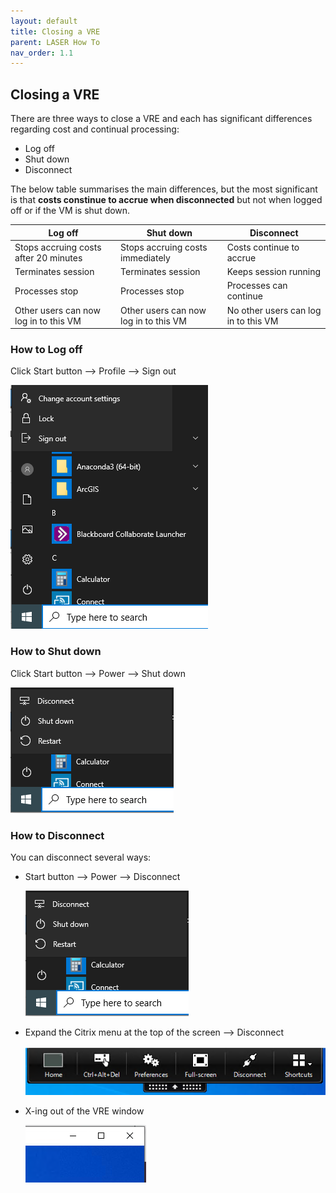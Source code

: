 ```yaml
---
layout: default
title: Closing a VRE
parent: LASER How To
nav_order: 1.1
---
```


## Closing a VRE  
There are three ways to close a VRE and each has significant differences regarding cost and continual processing:
- Log off
- Shut down
- Disconnect

The below table summarises the main differences, but the most significant is that **costs constinue to accrue when disconnected** but not when logged off or if the VM is shut down.

|Log off |Shut down |Disconnect |
|---|---|---|
|Stops accruing costs after 20 minutes|Stops accruing costs immediately|Costs continue to accrue|
|Terminates session|Terminates session|Keeps session running|
|Processes stop|Processes stop|Processes can continue|
|Other users can now log in to this VM|Other users can now log in to this VM|No other users can log in to this VM|

### How to Log off 
Click Start button --> Profile --> Sign out  

![](../../images/laser_logoff/vre_user_options.PNG)

### How to Shut down
Click Start button --> Power --> Shut down  

![](../../images/laser_logoff/vre_power_options.PNG)

### How to Disconnect
You can disconnect several ways: 
- Start button --> Power --> Disconnect  

	![](../../images/laser_logoff/vre_power_options.PNG)
	
- Expand the Citrix menu at the top of the screen --> Disconnect  

	![](../../images/laser_logoff/vre_citrix_options.PNG)
	
- X-ing out of the VRE window  

	![](../../images/laser_logoff/vre_x.PNG)
